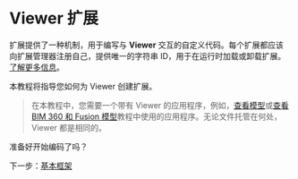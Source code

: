 # Viewer 扩展

扩展提供了一种机制，用于编写与 **Viewer** 交互的自定义代码。每个扩展都应该向扩展管理器注册自己，提供唯一的字符串 ID，用于在运行时加载或卸载扩展。[了解更多信息](https://forge.autodesk.com/en/docs/viewer/v7/reference/Extensions/)。

本教程将指导您如何为 Viewer 创建扩展。 

> 在本教程中，您需要一个带有 Viewer 的应用程序，例如，[查看模型](/zh-CN/tutorials/viewmodels.md)或[查看 BIM 360 和 Fusion 模型](/zh-CN/tutorials/viewhubmodels.md)教程中使用的应用程序。无论文件托管在何处，Viewer 都是相同的。

准备好开始编码了吗？

下一步：[基本框架](/zh-CN/viewer/extensions/skeleton.md)